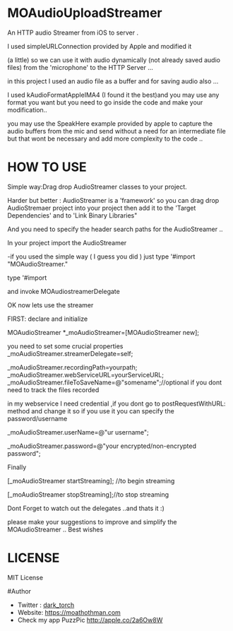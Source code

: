 MOAudioUploadStreamer
=====================

An HTTP audio Streamer from iOS to server .

I used simpleURLConnection provided by Apple and modified it 

(a little) so we can use it with audio dynamically (not already saved audio files) from the 'microphone'
to the HTTP Server ... 


in this project I used an audio file  as a buffer and for saving audio also ...


I used kAudioFormatAppleIMA4 (I found it the best)and you may use any format you want but you need to go inside the code and make 
your modification..

you may use the SpeakHere example provided by apple to capture the audio buffers from the mic and send without a need for an intermediate file 
but that wont be necessary and add more complexity to the code ..


HOW TO USE
==========

Simple way:Drag drop AudioStreamer classes to your project.

Harder but better : AudioStreamer is a 'framework' so you can drag drop AudioStremaer project into your project
then add it to the 'Target Dependencies' and to 'Link Binary Libraries" 

And you need to specify the header search paths for the AudioStreamer ..


In your project import the AudioStreamer 

-if you used the simple way ( I guess you did )
just type 
'#import "MOAudioStreamer."

<else> 
type
'#import <AudioStreamer/AudioStreamer.h>

and invoke MOAudiostreamerDelegate 

OK now lets use the streamer

FIRST: declare and initialize

MOAudioStreamer *_moAudioStreamer=[MOAudioStreamer new];

you need to set some crucial properties 
_moAudioStreamer.streamerDelegate=self;

_moAudioStreamer.recordingPath=yourpath;
_moAudioStreamer.webServiceURL=yourServiceURL;
_moAudioStreamer.fileToSaveName=@"somename";//optional if you dont need to track the files recorded

in my webservice I need credential ,if you dont go to postRequestWithURL: method and change it 
so if you use it you can specify the password/username

_moAudioStreamer.userName=@"ur username";

_moAudioStreamer.password=@"your encrypted/non-encrypted password";

Finally 

[_moAudioStreamer startStreaming]; //to begin streaming

[_moAudioStreamer stopStreaming];//to stop streaming


Dont Forget to watch out the delegates ..and thats it :)

please make your suggestions to improve and simplify the MOAudioStreamer ..
Best wishes

LICENSE
========
MIT License 

#Author 
 * Twitter : [dark_torch](https://twitter.com/dark_torch)
 * Website: https://moathothman.com
 * Check my app PuzzPic http://apple.co/2a6Ow8W
	
